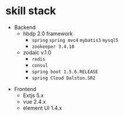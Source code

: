 # skill stack
- Backend
    * hbdp 2.0 framework
        * `spring` `spring mvc4` `mybatis3` `mysql5`
        * `zookeeper 3.4.10`
    * zodaic v.1.0
        * `redis` 
        * `consul`
        * `spring boot 1.5.6.RELEASE`
        * `spring Cloud Dalston.SR2`

* Frontend
    * Extjs 5.x
    * vue 2.4.x
    * element UI 1.4.x
